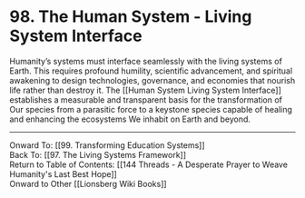 #  98. The Human System - Living System Interface

Humanity’s systems must interface seamlessly with the living systems of Earth. This requires profound humility, scientific advancement, and spiritual awakening to design technologies, governance, and economies that nourish life rather than destroy it. The [[Human System Living System Interface]] establishes a measurable and transparent basis for the transformation of Our species from a parasitic force to a keystone species capable of healing and enhancing the ecosystems We inhabit on Earth and beyond. 

____

Onward To: [[99. Transforming Education Systems]]  
Back To: [[97. The Living Systems Framework]]  
Return to Table of Contents: [[144 Threads - A Desperate Prayer to Weave Humanity's Last Best Hope]]  
Onward to Other [[Lionsberg Wiki Books]]  